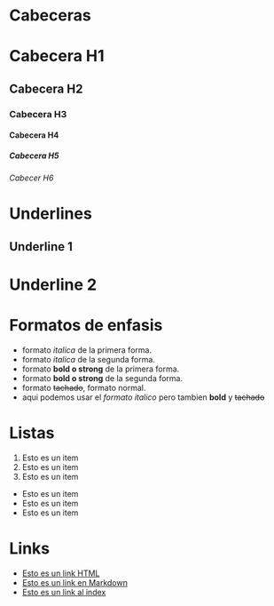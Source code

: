 # Cabeceras
# Cabecera H1
## Cabecera H2
### Cabecera H3
#### Cabecera H4
##### Cabecera H5
###### Cabecer H6

# Underlines
Underline 1
-----------

Underline 2
============

# Formatos de enfasis
- formato *italica* de la primera forma.
- formato _italica_ de la segunda forma.
- formato **bold o strong** de la primera forma.
- formato __bold o strong__ de la segunda forma.
- formato ~~tachado~~, formato normal.
- aqui podemos usar el *formato italico*  pero tambien **bold** y ~~tachado~~

# Listas
1. Esto es un item
2. Esto es un item
3. Esto es un item

- Esto es un item
- Esto es un item
- Esto es un item

# Links
- <a href="http://www.google.com">Esto es un link HTML</a>
- [Esto es un link en Markdown](http://wwww.google.com)
- [Esto es un link al index](index.html)